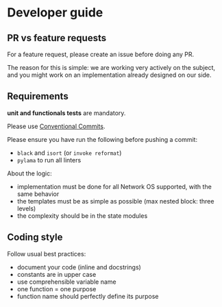 # Developer guide

## PR vs feature requests

For a feature request, please create an issue before doing any PR.

The reason for this is simple: we are working very actively on the subject, and you might work on an implementation already designed on our side.

## Requirements

**unit and functionals tests** are mandatory.

Please use [Conventional Commits](https://www.conventionalcommits.org/en/v1.0.0/#summary).

Please ensure you have run the following before pushing a commit:
  * `black` and `isort` (or `invoke reformat`)
  * `pylama` to run all linters

About the logic:
  * implementation must be done for all Network OS supported, with the same behavior
  * the templates must be as simple as possible (max nested block: three levels)
  * the complexity should be in the state modules

## Coding style

Follow usual best practices:
  * document your code (inline and docstrings)
  * constants are in upper case
  * use comprehensible variable name
  * one function = one purpose
  * function name should perfectly define its purpose
